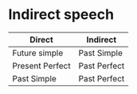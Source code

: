 # Indirect speech
Direct | Indirect
----- | -----
Future simple | Past Simple
Present Perfect | Past Perfect
Past Simple | Past Perfect